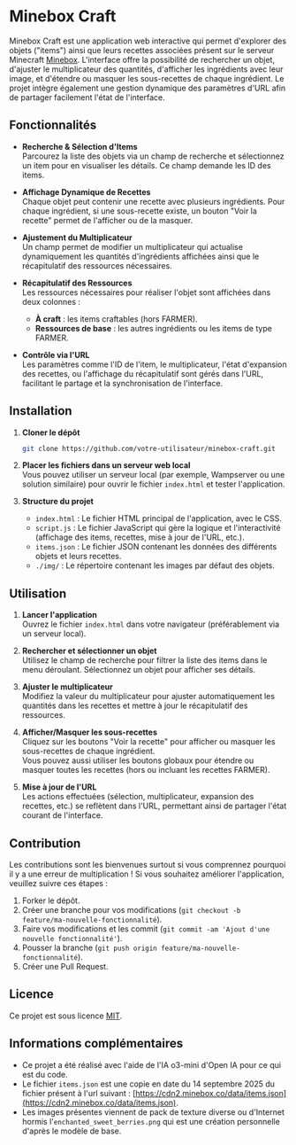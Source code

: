 # Minebox Craft

Minebox Craft est une application web interactive qui permet d'explorer des objets ("items") ainsi que leurs recettes associées présent sur le serveur Minecraft [Minebox](https://minebox.co/). L'interface offre la possibilité de rechercher un objet, d'ajuster le multiplicateur des quantités, d'afficher les ingrédients avec leur image, et d'étendre ou masquer les sous-recettes de chaque ingrédient. Le projet intègre également une gestion dynamique des paramètres d'URL afin de partager facilement l'état de l'interface.

## Fonctionnalités

- **Recherche & Sélection d'Items**  
  Parcourez la liste des objets via un champ de recherche et sélectionnez un item pour en visualiser les détails. Ce champ demande les ID des items.

- **Affichage Dynamique de Recettes**  
  Chaque objet peut contenir une recette avec plusieurs ingrédients. Pour chaque ingrédient, si une sous-recette existe, un bouton "Voir la recette" permet de l'afficher ou de la masquer.

- **Ajustement du Multiplicateur**  
  Un champ permet de modifier un multiplicateur qui actualise dynamiquement les quantités d'ingrédients affichées ainsi que le récapitulatif des ressources nécessaires.

- **Récapitulatif des Ressources**  
  Les ressources nécessaires pour réaliser l'objet sont affichées dans deux colonnes :
  - **À craft** : les items craftables (hors FARMER).
  - **Ressources de base** : les autres ingrédients ou les items de type FARMER.

- **Contrôle via l'URL**  
  Les paramètres comme l'ID de l'item, le multiplicateur, l'état d'expansion des recettes, ou l'affichage du récapitulatif sont gérés dans l'URL, facilitant le partage et la synchronisation de l'interface.

## Installation

1. **Cloner le dépôt**  
   ```bash
   git clone https://github.com/votre-utilisateur/minebox-craft.git
   ```

2. **Placer les fichiers dans un serveur web local**  
   Vous pouvez utiliser un serveur local (par exemple, Wampserver ou une solution similaire) pour ouvrir le fichier `index.html` et tester l'application.

3. **Structure du projet**  
   - `index.html` : Le fichier HTML principal de l'application, avec le CSS.
   - `script.js` : Le fichier JavaScript qui gère la logique et l'interactivité (affichage des items, recettes, mise à jour de l'URL, etc.).
   - `items.json` : Le fichier JSON contenant les données des différents objets et leurs recettes.
   - `./img/` : Le répertoire contenant les images par défaut des objets.

## Utilisation

1. **Lancer l'application**  
   Ouvrez le fichier `index.html` dans votre navigateur (préférablement via un serveur local).

2. **Rechercher et sélectionner un objet**  
   Utilisez le champ de recherche pour filtrer la liste des items dans le menu déroulant. Sélectionnez un objet pour afficher ses détails.

3. **Ajuster le multiplicateur**  
   Modifiez la valeur du multiplicateur pour ajuster automatiquement les quantités dans les recettes et mettre à jour le récapitulatif des ressources.

4. **Afficher/Masquer les sous-recettes**  
   Cliquez sur les boutons "Voir la recette" pour afficher ou masquer les sous-recettes de chaque ingrédient.  
   Vous pouvez aussi utiliser les boutons globaux pour étendre ou masquer toutes les recettes (hors ou incluant les recettes FARMER).

5. **Mise à jour de l'URL**  
   Les actions effectuées (sélection, multiplicateur, expansion des recettes, etc.) se reflètent dans l'URL, permettant ainsi de partager l'état courant de l'interface.

## Contribution

Les contributions sont les bienvenues surtout si vous comprennez pourquoi il y a une erreur de multiplication !
Si vous souhaitez améliorer l'application, veuillez suivre ces étapes :

1. Forker le dépôt.
2. Créer une branche pour vos modifications (`git checkout -b feature/ma-nouvelle-fonctionnalité`).
3. Faire vos modifications et les commit (`git commit -am 'Ajout d'une nouvelle fonctionnalité'`).
4. Pousser la branche (`git push origin feature/ma-nouvelle-fonctionnalité`).
5. Créer une Pull Request.

## Licence

Ce projet est sous licence [MIT](LICENSE).

## Informations complémentaires

- Ce projet a été réalisé avec l'aide de l'IA o3-mini d'Open IA pour ce qui est du code.
- Le fichier `items.json` est une copie en date du 14 septembre 2025 du fichier présent à l'url suivant : [https://cdn2.minebox.co/data/items.json](https://cdn2.minebox.co/data/items.json).
- Les images présentes viennent de pack de texture diverse ou d'Internet hormis l'`enchanted_sweet_berries.png` qui est une création personnelle d'après le modèle de base.
